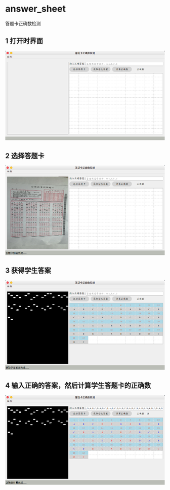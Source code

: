 # answer_sheet
答题卡正确数检测
## 1 打开时界面
![打开](https://github.com/lboscu/answer_sheet/blob/main/imgs/01.png)
## 2 选择答题卡
![选择答题卡](https://github.com/lboscu/answer_sheet/blob/main/imgs/02.png)
## 3 获得学生答案
![获得学生答案](https://github.com/lboscu/answer_sheet/blob/main/imgs/03.png)
## 4 输入正确的答案，然后计算学生答题卡的正确数
![计算学生答题卡的正确数](https://github.com/lboscu/answer_sheet/blob/main/imgs/04.png)
